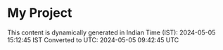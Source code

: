 # My Project

This content is dynamically generated in Indian Time (IST): 2024-05-05 15:12:45 IST
Converted to UTC: 2024-05-05 09:42:45 UTC

